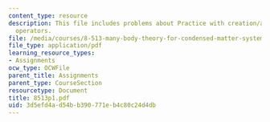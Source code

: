 ```yaml
---
content_type: resource
description: This file includes problems about Practice with creation/annilihilation
  operators.
file: /media/courses/8-513-many-body-theory-for-condensed-matter-systems-fall-2004/3d5efd4ad54bb390771eb4c80c24d4db_8513p1.pdf
file_type: application/pdf
learning_resource_types:
- Assignments
ocw_type: OCWFile
parent_title: Assignments
parent_type: CourseSection
resourcetype: Document
title: 8513p1.pdf
uid: 3d5efd4a-d54b-b390-771e-b4c80c24d4db
---
```

